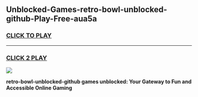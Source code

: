 
## Unblocked-Games-retro-bowl-unblocked-github-Play-Free-aua5a
<h3>
<a href="https://premium76.site?title=retro-bowl-unblocked-github&ref=19M">CLICK TO PLAY</a></h3>
<hr>

<h3>
<a href="https://premium76.site?title=retro-bowl-unblocked-github&ref=19M">CLICK 2 PLAY</a>
  
</h3>

<a href="https://premium76.site?title=retro-bowl-unblocked-github&ref=19M"><img src="https://clearcache.store/games.png"></a>


**retro-bowl-unblocked-github games unblocked: Your Gateway to Fun and Accessible Online Gaming**
